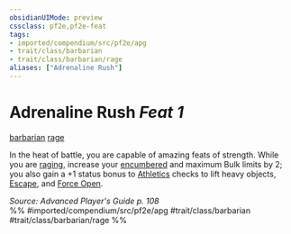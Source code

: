 ```yaml
---
obsidianUIMode: preview
cssclass: pf2e,pf2e-feat
tags:
- imported/compendium/src/pf2e/apg
- trait/class/barbarian
- trait/class/barbarian/rage
aliases: ["Adrenaline Rush"]
---
```

# Adrenaline Rush  *Feat 1*  
[barbarian](rules/traits/barbarian.md)  [rage](rules/traits/rage.md)  


In the heat of battle, you are capable of amazing feats of strength. While you are [raging](rules/actions/rage.md), increase your [encumbered](conditions.md#Encumbered) and maximum Bulk limits by 2; you also gain a +1 status bonus to [Athletics](../skills.md#Athletics) checks to lift heavy objects, [Escape](escape.md), and [Force Open](force-open.md).

*Source: Advanced Player's Guide p. 108*  
%% #imported/compendium/src/pf2e/apg #trait/class/barbarian #trait/class/barbarian/rage %%